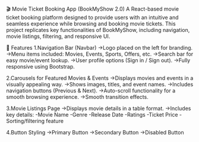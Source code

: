 🎬 Movie Ticket Booking App (BookMyShow 2.0)
A React-based movie ticket booking platform designed to provide users with an intuitive and seamless experience while browsing and booking movie tickets. This project replicates key functionalities of BookMyShow, including navigation, movie listings, filtering, and responsive UI.

📌 Features
1.Navigation Bar (Navbar)
->Logo placed on the left for branding.
->Menu items included: Movies, Events, Sports, Offers, etc.
->Search bar for easy movie/event lookup.
->User profile options (Sign in / Sign out).
->Fully responsive using Bootstrap.

2.Carousels for Featured Movies & Events
->Displays movies and events in a visually appealing way.
->Shows images, titles, and event names.
->Includes navigation buttons (Previous & Next).
->Auto-scroll functionality for a smooth browsing experience.
->Smooth transition effects.

3.Movie Listings Page
->Displays movie details in a table format.
->Includes key details:
-Movie Name
-Genre
-Release Date
-Ratings
-Ticket Price
-Sorting/filtering feature 

4.Button Styling
->Primary Button 
->Secondary Button
->Disabled Button

